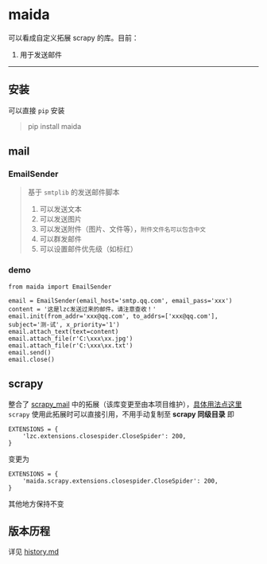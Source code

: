 # maida 

可以看成自定义拓展 scrapy 的库。目前：
1. 用于发送邮件

---
## 安装
可以直接 `pip` 安装
> pip install maida

##  mail
###  EmailSender
> 基于 `smtplib` 的发送邮件脚本  
> 1. 可以发送文本
> 2. 可以发送图片
> 3. 可以发送附件（图片、文件等），`附件文件名可以包含中文` 
> 4. 可以群发邮件
> 5. 可以设置邮件优先级（如标红）

### demo
```text
from maida import EmailSender

email = EmailSender(email_host='smtp.qq.com', email_pass='xxx')
content = '这是lzc发送过来的邮件。请注意查收！'
email.init(from_addr='xxx@qq.com', to_addrs=['xxx@qq.com'], subject='测-试', x_priority='1')
email.attach_text(text=content)
email.attach_file(r'C:\xxx\xx.jpg')
email.attach_file(r'C:\xxx\xx.txt')
email.send()
email.close()
```

    
## scrapy
整合了 [scrapy_mail](https://github.com/LZC6244/scrapy_mail) 中的拓展（该库变更至由本项目维护），[具体用法点这里](https://github.com/LZC6244/maida/blob/master/docs/scrapy_mail.md)  
`scrapy` 使用此拓展时可以直接引用，不用手动复制至 **scrapy 同级目录**
即
```text
EXTENSIONS = {
    'lzc.extensions.closespider.CloseSpider': 200,
}
```
变更为
```text
EXTENSIONS = {
    'maida.scrapy.extensions.closespider.CloseSpider': 200,
}
```
其他地方保持不变
## 版本历程
详见 [history.md](https://github.com/LZC6244/maida/blob/master/docs/history.md)

